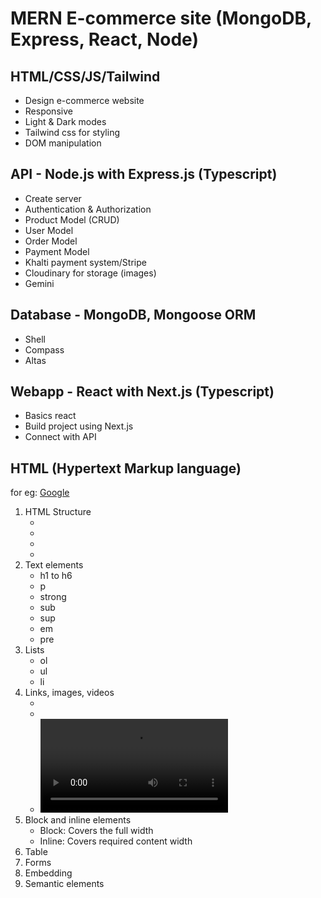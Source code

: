 # MERN E-commerce site (MongoDB, Express, React, Node)

## HTML/CSS/JS/Tailwind

-   Design e-commerce website
-   Responsive
-   Light & Dark modes
-   Tailwind css for styling
-   DOM manipulation

## API - Node.js with Express.js (Typescript)

-   Create server
-   Authentication & Authorization
-   Product Model (CRUD)
-   User Model
-   Order Model
-   Payment Model
-   Khalti payment system/Stripe
-   Cloudinary for storage (images)
-   Gemini

## Database - MongoDB, Mongoose ORM

-   Shell
-   Compass
-   Altas

## Webapp - React with Next.js (Typescript)

-   Basics react
-   Build project using Next.js
-   Connect with API

## HTML (Hypertext Markup language)

for eg: <a href="www.google.com">Google</a>

1. HTML Structure
    - <html></html>
    - <head></head>
    - <body></body>
    - <title></title>
2. Text elements
    - h1 to h6
    - p
    - strong
    - sub
    - sup
    - em
    - pre
3. Lists
    - ol
    - ul
    - li
4. Links, images, videos
    - <a href="url"></a>
    - <img src="">
    - <video src="">
5. Block and inline elements
    - Block: Covers the full width
    - Inline: Covers required content width
6. Table
7. Forms
8. Embedding
9. Semantic elements
